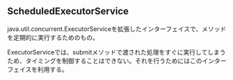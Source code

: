 ## ScheduledExecutorService

java.util.concurrent.ExecutorServiceを拡張したインターフェイスで、メソッドを定期的に実行するためのもの。

ExecutorServiceでは、submitメソッドで渡された処理をすぐに実行してしまうため、タイミングを制御することはできない。それを行うためにはこのインターフェイスを利用する。

